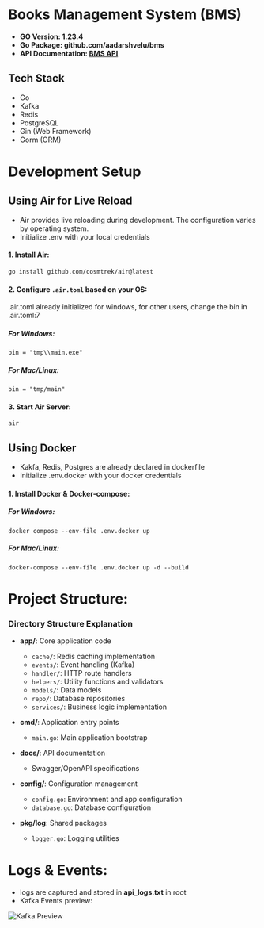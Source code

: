 # Books Management System (BMS)

- **GO Version: 1.23.4**
- **Go Package: github.com/aadarshvelu/bms**
- **API Documentation: [BMS API](http://13.203.8.233/docs/index.html#/books)**

## Tech Stack
- Go
- Kafka
- Redis
- PostgreSQL
- Gin (Web Framework)
- Gorm (ORM)

# Development Setup

## Using Air for Live Reload

- Air provides live reloading during development. The configuration varies by operating system.
- Initialize .env with your local credentials

#### 1. Install Air:

```go install github.com/cosmtrek/air@latest```

#### 2. Configure `.air.toml` based on your OS:

.air.toml already initialized for windows, for other users, change the bin in .air.toml:7

##### For Windows:

```bin = "tmp\\main.exe"```

##### For Mac/Linux:

```bin = "tmp/main"```

#### 3. Start Air Server:

```air```

## Using Docker

- Kakfa, Redis, Postgres are already declared in dockerfile
- Initialize .env.docker with your docker credentials

#### 1. Install Docker & Docker-compose:

##### For Windows:

```docker compose --env-file .env.docker up```

##### For Mac/Linux:

```docker-compose --env-file .env.docker up -d --build```

# Project Structure:


### Directory Structure Explanation

- **app/**: Core application code
  - `cache/`: Redis caching implementation
  - `events/`: Event handling (Kafka)
  - `handler/`: HTTP route handlers
  - `helpers/`: Utility functions and validators
  - `models/`: Data models
  - `repo/`: Database repositories
  - `services/`: Business logic implementation

- **cmd/**: Application entry points
  - `main.go`: Main application bootstrap

- **docs/**: API documentation
  - Swagger/OpenAPI specifications

- **config/**: Configuration management
  - `config.go`: Environment and app configuration
  - `database.go`: Database configuration

- **pkg/log**: Shared packages
  - `logger.go`: Logging utilities

# Logs & Events:

- logs are captured and stored in **api_logs.txt** in root
- Kafka Events preview:

![Kafka Preview](kafka_event_preview.png)
